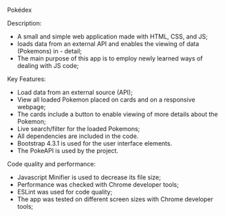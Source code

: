 Pokédex

Description:

- A small and simple web application made with HTML, CSS, and JS;
- Ioads data from an external API and enables the viewing of data (Pokemons) in - detail;
- The main purpose of this app is to employ newly learned ways of dealing with JS code;

Key Features:

- Load data from an external source (API);
- View all loaded Pokemon placed on cards and on a responsive webpage;
- The cards include a button to enable viewing of more details about the Pokemon;
- Live search/filter for the loaded Pokemons;
- All dependencies are included in the code.
- Bootstrap 4.3.1 is used for the user interface elements.
- The PokeAPI is used by the project.

Code quality and performance:

- Javascript Minifier is used to decrease its file size;
- Performance was checked with Chrome developer tools;
- ESLint was used for code quality;
- The app was tested on different screen sizes with Chrome developer tools;
